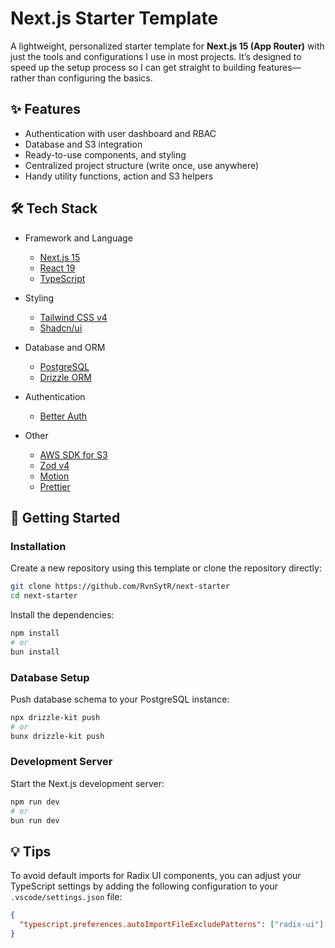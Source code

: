 # Next.js Starter Template

A lightweight, personalized starter template for **Next.js 15 (App Router)** with just the tools and configurations I use in most projects. It’s designed to speed up the setup process so I can get straight to building features—rather than configuring the basics.

## ✨ Features

- Authentication with user dashboard and RBAC
- Database and S3 integration
- Ready-to-use components, and styling
- Centralized project structure (write once, use anywhere)
- Handy utility functions, action and S3 helpers

## 🛠️ Tech Stack

- Framework and Language
  - [Next.js 15](https://nextjs.org)
  - [React 19](https://react.dev)
  - [TypeScript](https://www.typescriptlang.org)

- Styling
  - [Tailwind CSS v4](https://tailwindcss.com)
  - [Shadcn/ui](https://ui.shadcn.com)

- Database and ORM
  - [PostgreSQL](https://www.postgresql.org)
  - [Drizzle ORM](https://orm.drizzle.team)

- Authentication
  - [Better Auth](https://better-auth.com)

- Other
  - [AWS SDK for S3](https://github.com/aws/aws-sdk-js-v3/tree/main/clients/client-s3)
  - [Zod v4](https://zod.dev)
  - [Motion](https://motion.dev)
  - [Prettier](https://prettier.io)

## 🚀 Getting Started

### Installation

Create a new repository using this template or clone the repository directly:

```sh
git clone https://github.com/RvnSytR/next-starter
cd next-starter
```

Install the dependencies:

```sh
npm install
# or
bun install
```

### Database Setup

Push database schema to your PostgreSQL instance:

```sh
npx drizzle-kit push
# or
bunx drizzle-kit push
```

### Development Server

Start the Next.js development server:

```sh
npm run dev
# or
bun run dev
```

## 💡 Tips

To avoid default imports for Radix UI components, you can adjust your TypeScript settings by adding the following configuration to your `.vscode/settings.json` file:

```json
{
  "typescript.preferences.autoImportFileExcludePatterns": ["radix-ui"]
}
```
